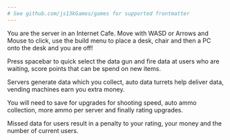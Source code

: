```yaml
---
# See github.com/js13kGames/games for supported frontmatter
---
```

You are the server in an Internet Cafe.
Move with WASD or Arrows and Mouse to click, use the build menu to place a desk, chair and then a PC onto the desk and you are off!

Press spacebar to quick select the data gun and fire data at users who are waiting, score points that can be spend on new items.

Servers generate data which you collect, auto data turrets help deliver data, vending machines earn you extra money.

You will need to save for upgrades for shooting speed, auto ammo collection, more ammo per server and finally rating upgrades.

Missed data for users result in a penalty to your rating, your money and the number of current users.
